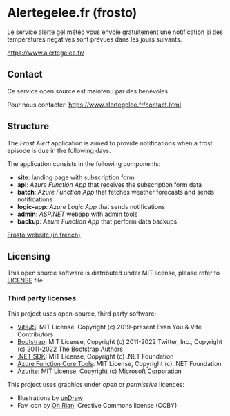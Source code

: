# Alertegelee.fr (frosto)

Le service alerte gel météo vous envoie gratuitement une notification si des températures négatives sont prévues dans les jours suivants.

https://www.alertegelee.fr/

## Contact

Ce service open source est maintenu par des bénévoles.

Pour nous contacter: https://www.alertegelee.fr/contact.html

## Structure

The _Frost Alert_ application is aimed to provide notifications when a frost episode is due in the following days.

The application consists in the following components:

- **site**: landing page with subscription form
- **api**: _Azure Function App_ that receives the subscription form data
- **batch**: _Azure Function App_ that fetches weather forecasts and sends notifications
- **logic-app**: _Azure Logic App_ that sends notifications
- **admin**: _ASP.NET_ webapp with admin tools
- **backup**: _Azure Function App_ that perform data backups

[Frosto website (in french)](https://www.alertegelee.fr/)

## Licensing

This open source software is distributed under MIT license, please refer to [LICENSE](LICENSE) file.

### Third party licenses

This project uses open-source, third party software:

- [ViteJS](https://github.com/vitejs/vite): MIT License, Copyright (c) 2019-present Evan You & Vite Contributors
- [Bootstrap](https://github.com/twbs/bootstrap): MIT License, Copyright (c) 2011-2022 Twitter, Inc., Copyright (c) 2011-2022 The Bootstrap Authors
- [.NET SDK](https://github.com/dotnet/sdk): MIT License, Copyright (c) .NET Foundation
- [Azure Function Core Tools](https://github.com/Azure/azure-functions-core-tools): MIT License, Copyright (c) .NET Foundation
- [Azurite](https://github.com/Azure/Azurite): MIT License, Copyright (c) Microsoft Corporation

This project uses graphics under _open_ or _permissive_ licences:

- Illustrations by [unDraw](https://undraw.co/license)
- Fav icon by [Oh Rian](https://thenounproject.com/ohrianid/): Creative Commons license (CCBY)
